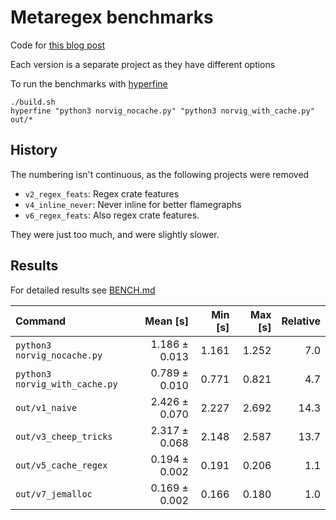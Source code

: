 # Metaregex benchmarks

Code for [this blog post](https://adotinthevoid.github.io/posts/2020/05/metaregex-python-can-be-fast-too/)

Each version is a separate project as they have different options

To run the benchmarks with [hyperfine](https://github.com/sharkdp/hyperfine)
```
./build.sh
hyperfine "python3 norvig_nocache.py" "python3 norvig_with_cache.py" out/*
```


## History
The numbering isn't continuous, as the following projects were removed

- `v2_regex_feats`: Regex crate features
- `v4_inline_never`: Never inline for better flamegraphs
- `v6_regex_feats`: Also regex crate features.

They were just too much, and were slightly slower.


## Results

For detailed results see [BENCH.md](./BENCH.md)

| Command | Mean [s] | Min [s] | Max [s] | Relative |
|:---|---:|---:|---:|---:|
| `python3 norvig_nocache.py` | 1.186 ± 0.013 | 1.161 | 1.252 | 7.0 |
| `python3 norvig_with_cache.py` | 0.789 ± 0.010 | 0.771 | 0.821 | 4.7 |
| `out/v1_naive` | 2.426 ± 0.070 | 2.227 | 2.692 | 14.3 |
| `out/v3_cheep_tricks` | 2.317 ± 0.068 | 2.148 | 2.587 | 13.7 |
| `out/v5_cache_regex` | 0.194 ± 0.002 | 0.191 | 0.206 | 1.1 |
| `out/v7_jemalloc` | 0.169 ± 0.002 | 0.166 | 0.180 | 1.0 |
